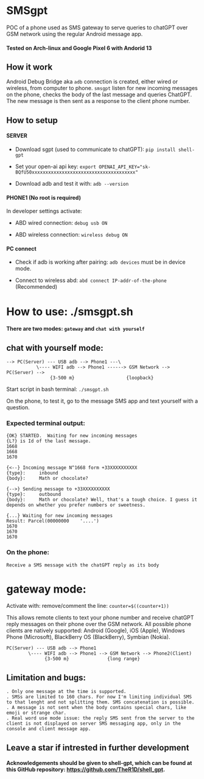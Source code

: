 # SMSgpt
POC of a phone used as SMS gateway to serve queries to chatGPT over GSM network using the regular Android message app. 

#### Tested on Arch-linux and Google Pixel 6 with Andorid 13

## How it work

Android Debug Bridge aka  ```adb``` connection is created, either wired or wireless, from computer to phone.
```smsgpt``` listen for new incoming messages on the phone, checks the body of the last message and queries ChatGPT.
The new message is then sent as a response to the client phone number.

## How to setup
#### SERVER

-    Download sgpt (used to communicate to chatGPT): ```pip install shell-gpt```

-    Set your open-ai api key: ```export OPENAI_API_KEY="sk-BQfU50xxxxxxxxxxxxxxxxxxxxxxxxxxxxxxxxxxxxxx"```

- Download adb and test it with: ```adb --version``` 

#### PHONE1 (No root is required)

In developer settings activate:

- ABD wired connection:        ```debug usb ON```

- ABD wireless connection:     ```wireless debug ON```

#### PC connect
- Check if adb is working after pairing: ```adb devices``` must be in device mode.

- Connect to wireless abd: ```abd connect IP-addr-of-the-phone``` (Recommended) 


# How to use: ./smsgpt.sh

#### There are two modes: ```gateway``` and ```chat with yourself```

## chat with yourself mode:

    --> PC(Server) --- USB adb --> Phone1 ---\                                
               \---- WIFI adb --> Phone1 ------> GSM Network --> PC(Server) -->
                    {3-500 m}                   {loopback}

Start script in bash terminal: ```./smsgpt.sh```

On the phone, to test it, go to the message SMS app and text yourself with a question.

### Expected terminal output:
```
{OK} STARTED.  Waiting for new incoming messages
{L?} is Id of the last message.
1668
1668
1670

{<--} Incoming message N^1668 form +33XXXXXXXXXX
{type}:		inbound
{body}:		Math or chocolate?

{-->} Sending message to +33XXXXXXXXXX
{type}:		outbound
{body}:		Math or chocolate? Well, that's a tough choice. I guess it depends on whether you prefer numbers or sweetness.

{...} Waiting for new incoming messages
Result: Parcel(00000000    '....')
1670
1670
1670

```
### On the phone:
```
Receive a SMS message with the chatGPT reply as its body
```

# gateway mode:
Activate with: remove/comment the line: ```counter=$((counter+1))```

This allows remote clients to text your phone number and receive chatGPT reply messages on their phone over the GSM network.
All possible phone clients are natively supported: Android (Google), iOS (Apple), Windows Phone (Microsoft), BlackBerry OS (BlackBerry), Symbian (Nokia).



    PC(Server) --- USB adb --> Phone1
            \---- WIFI adb --> Phone1 --> GSM Network --> Phone2(Client)
                  {3-500 m}              {long range}
                   


## Limitation and bugs:
```
. Only one message at the time is supported.
. SMSs are limited to 160 chars. For now I'm limiting individual SMS to that lenght and not splitting them. SMS concatenation is possible.
. A message is not sent when the body contains special chars, like emoji or strange char.
. Real word use mode issue: the reply SMS sent from the server to the client is not displayed on server SMS messaging app, only in the console and client message app.
```

## Leave a star if intrested in further development

#### Acknowledgements should be given to shell-gpt, which can be found at this GitHub repository: https://github.com/TheR1D/shell_gpt.

 
